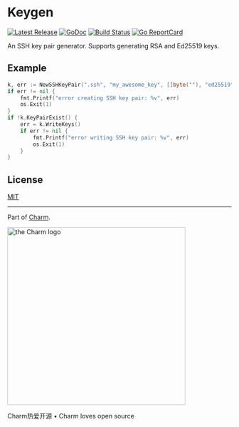 # Keygen

[![Latest Release](https://img.shields.io/github/release/charmbracelet/keygen.svg)](https://github.com/charmbracelet/keygen/releases)
[![GoDoc](https://godoc.org/github.com/golang/gddo?status.svg)](https://pkg.go.dev/github.com/charmbracelet/keygen?tab=doc)
[![Build Status](https://github.com/charmbracelet/keygen/workflows/build/badge.svg)](https://github.com/charmbracelet/keygen/actions)
[![Go ReportCard](https://goreportcard.com/badge/charmbracelet/keygen)](https://goreportcard.com/report/charmbracelet/keygen)

An SSH key pair generator. Supports generating RSA and Ed25519 keys.

## Example

```go
k, err := NewSSHKeyPair(".ssh", "my_awesome_key", []byte(""), "ed25519")
if err != nil {
	fmt.Printf("error creating SSH key pair: %v", err)
	os.Exit(1)
}
if !k.KeyPairExist() {
	err = k.WriteKeys()
	if err != nil {
		fmt.Printf("error writing SSH key pair: %v", err)
		os.Exit(1)
	}
}
```

## License

[MIT](https://github.com/charmbracelet/keygen/raw/master/LICENSE)

***

Part of [Charm](https://charm.sh).

<a href="https://charm.sh/"><img alt="the Charm logo" src="https://stuff.charm.sh/charm-badge-unrounded.jpg" width="400"></a>

Charm热爱开源 • Charm loves open source